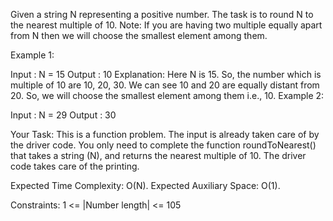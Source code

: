 Given a string  N representing a positive number. The task is to round N to the nearest multiple of 10.
Note: If you are having two multiple equally apart from N then we will choose the smallest element among them.

 

Example 1:
 

Input : N = 15
Output : 10
Explanation:
Here N is 15. So, the number which is
multiple of 10 are 10, 20, 30. We can
see 10 and 20 are equally distant
from 20. So, we will choose the
smallest element among them i.e., 10.
Example 2:

Input : N = 29 
Output : 30 
 

Your Task:
This is a function problem. The input is already taken care of by the driver code. You only need to complete the function roundToNearest() that takes a string (N), and returns the nearest multiple of 10. The driver code takes care of the printing.

Expected Time Complexity: O(N).
Expected Auxiliary Space: O(1).
 

Constraints:
1 <= |Number length| <= 105

 

